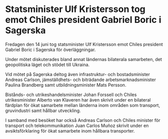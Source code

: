 # Statsminister Ulf Kristersson tog emot Chiles president Gabriel Boric i Sagerska

Fredagen den 14 juni tog statsminister Ulf Kristersson emot Chiles president Gabriel Boric i Sagerska för överläggningar.


Under mötet diskuterades bland annat ländernas bilaterala samarbeten, det geopolitiska läget och stödet till Ukraina.

Vid mötet på Sagerska deltog även infrastruktur\- och bostadsminister Andreas Carlson, jämställdhets\- och biträdande arbetsmarknadsminister Paulina Brandberg samt utbildningsminister Mats Persson.

Bistånds\- och utrikeshandelsminister Johan Forssell och Chiles utrikesminister Alberto van Klaveren har även skrivit under en bilateral färdplan för ökat samarbete mellan länderna inom områden som transport, gruvindustri samt hållbar utveckling.

I samband med besöket har också Andreas Carlson och Chiles minister för transport och telekommunikation Juan Carlos Muñoz skrivit under en avsiktsförklaring för ökat samarbete inom hållbara transporter.
